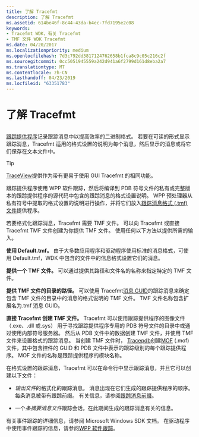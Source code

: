 ```yaml
---
title: 了解 Tracefmt
description: 了解 Tracefmt
ms.assetid: 614be46f-8c44-43da-b4ec-7fd7195e2c08
keywords:
- Tracefmt WDK，有关 Tracefmt
- TMF 文件 WDK Tracefmt
ms.date: 04/20/2017
ms.localizationpriority: medium
ms.openlocfilehash: 7d3c792dd3817124762658b1fca8c9c05c216c2f
ms.sourcegitcommit: 0cc5051945559a242d941a6f2799d161d8eba2a7
ms.translationtype: MT
ms.contentlocale: zh-CN
ms.lasthandoff: 04/23/2019
ms.locfileid: "63351783"
---
```

# <a name="understanding-tracefmt"></a>了解 Tracefmt


## <span id="ddk_understanding_tracefmt_tools"></span><span id="DDK_UNDERSTANDING_TRACEFMT_TOOLS"></span>


[跟踪提供程序](trace-provider.md)记录跟踪消息中以提高效率的二进制格式。 若要在可读的形式显示跟踪消息，Tracefmt 适用的格式设置的说明为每个消息，然后显示的消息或将它们保存在文本文件中。

> [!TIP]
> [TraceView](traceview.md)提供作为带有更易于使用 GUI Tracefmt 的相同功能。

跟踪提供程序使用 WPP 软件跟踪，然后将编译到 PDB 符号文件的私有或完整版本的跟踪提供程序的源代码中包含的跟踪消息的格式设置说明。 WPP 预处理器从私有符号中提取的格式设置的说明进行操作，并将它们放入[跟踪消息格式 (.tmf) 文件](trace-message-format-file.md)提供程序。

若要格式化跟踪消息，Tracefmt 需要 TMF 文件。 可以向 Tracefmt 或直接 Tracefmt TMF 文件创建为你提供 TMF 文件。 使用任何以下方法以提供所需的输入。

**使用 Default.tmf。** 由于大多数应用程序和驱动程序使用标准的消息格式，可使用 Default.tmf，WDK 中包含的文件中的信息格式设置它们的消息。

**提供一个 TMF 文件。** 可以通过提供其路径和文件名的名称来指定特定的 TMF 文件。

**提供 TMF 文件的目录的路径。** 可以使用 Tracefmt[消息 GUID](message-guid.md)的跟踪消息来确定包含 TMF 文件的目录中的消息的格式说明的 TMF 文件。 TMF 文件名称包含扩展名为.tmf 消息 GUID。

**直接 Tracefmt 创建 TMF 文件。** Tracefmt 可以使用跟踪提供程序的图像文件 （.exe、.dll 或.sys） 用于寻找跟踪提供程序专用的 PDB 符号文件的目录中或通过使用内部符号服务器。 然后从 PDB 文件中的数据创建 TMF 文件，并使用 TMF 文件来设置格式的跟踪消息。 当创建 TMF 文件时， [Tracepdb](tracepdb.md)创建[MOF](trace-managed-object-format--mof--file.md) (.mof) 文件，其中包含控件的 GUID 和 PDB 文件中表示的跟踪级别的每个跟踪提供程序。 MOF 文件的名称是跟踪提供程序的模块名称。

在格式设置的跟踪消息，Tracefmt 可以在命令行中显示跟踪消息，并且它可以创建以下文件：

- *输出文件*的格式化的跟踪消息。 消息出现在它们生成的跟踪提供程序的顺序。 每条消息被带有跟踪前缀。 有关信息，请参阅[跟踪消息前缀](trace-message-prefix.md)。

- 一个*条摘要消息文件*跟踪会话，在此期间生成的跟踪消息有关的信息。

有关事件跟踪的详细信息，请参阅 Microsoft Windows SDK 文档。 在驱动程序中使用事件跟踪的信息，请参阅[WPP 软件跟踪](wpp-software-tracing.md)。
